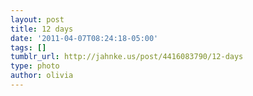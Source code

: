 ```yaml
---
layout: post
title: 12 days
date: '2011-04-07T08:24:18-05:00'
tags: []
tumblr_url: http://jahnke.us/post/4416083790/12-days
type: photo
author: olivia
---
```

